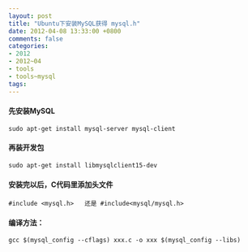 ```yaml
---
layout: post
title: "Ubuntu下安装MySQL获得 mysql.h"
date: 2012-04-08 13:33:00 +0800
comments: false
categories:
- 2012
- 2012~04
- tools
- tools~mysql
tags:
---
```

#### 先安装MySQL
```
sudo apt-get install mysql-server mysql-client
```
#### 再装开发包
```
sudo apt-get install libmysqlclient15-dev
```
#### 安装完以后，C代码里添加头文件
```
#include <mysql.h>   还是 #include<mysql/mysql.h>
```
#### 编译方法：
```
gcc $(mysql_config --cflags) xxx.c -o xxx $(mysql_config --libs)
```


